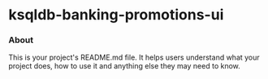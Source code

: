 ksqldb-banking-promotions-ui
============================

### About

This is your project's README.md file. It helps users understand what your
project does, how to use it and anything else they may need to know.